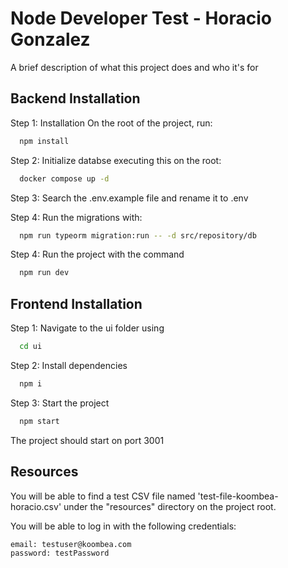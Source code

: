 
# Node Developer Test - Horacio Gonzalez

A brief description of what this project does and who it's for


## Backend Installation
Step 1: Installation
On the root of the project, run:

```bash
  npm install 
```
    
Step 2: Initialize databse executing this on the root:
```bash
  docker compose up -d
```

Step 3: Search the .env.example file and rename it to .env

Step 4: Run the migrations with: 
```bash
  npm run typeorm migration:run -- -d src/repository/db
```

Step 4: Run the project with the command 
```bash
  npm run dev
```
## Frontend Installation
Step 1: Navigate to the ui folder using

```bash
  cd ui
```
    
Step 2: Install dependencies
```bash
  npm i
```

Step 3: Start the project 
```bash
  npm start
```

The project should start on port 3001
## Resources

You will be able to find a test CSV file named 'test-file-koombea-horacio.csv' under the "resources" directory on the project root.

You will be able to log in with the following credentials: 
```bash
email: testuser@koombea.com
password: testPassword
```
